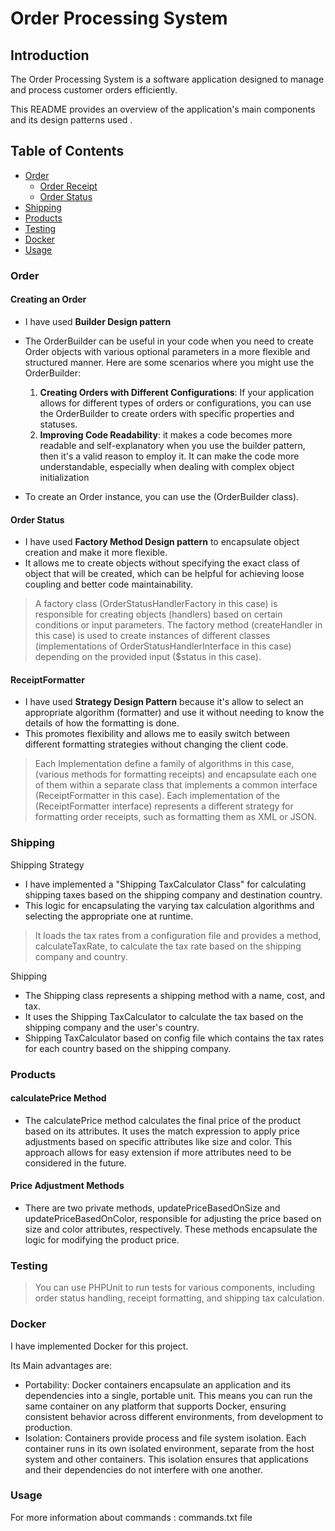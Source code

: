 # Order Processing System

## Introduction

The Order Processing System is a software application designed to manage and process customer orders efficiently. 

This README provides an overview of the application's main components and its design patterns used .

## Table of Contents

- [Order](#Order)
  - [Order Receipt](#order_receipt)
  - [Order Status](#order_status)
- [Shipping](#shipping)
- [Products](#products)
- [Testing](#testing)
- [Docker](#docker)
- [Usage](#Usage)

### Order

#### Creating an Order

- I have used **Builder Design pattern**

- The OrderBuilder can be useful in your code when you need to create Order objects with various optional parameters in a more flexible and structured manner. Here are some scenarios where you might use the OrderBuilder:
  1. **Creating Orders with Different Configurations**: If your application allows for different types of orders or configurations, you can use the OrderBuilder to create orders with specific properties and statuses. 
  2. **Improving Code Readability**: it makes a code becomes more readable and self-explanatory when you use the builder pattern, then it's a valid reason to employ it. It can make the code more understandable, especially when dealing with complex object initialization

- To create an Order instance, you can use the (OrderBuilder class).

#### Order Status

- I have used **Factory Method Design pattern** to encapsulate object creation and make it more flexible.
- It allows me to create objects without specifying the exact class of object that will be created,
 which can be helpful for achieving loose coupling and better code maintainability.

>  A factory class (OrderStatusHandlerFactory in this case) is responsible for creating objects (handlers)
 based on certain conditions or input parameters.
> The factory method (createHandler in this case) is used to create instances of different classes 
 (implementations of OrderStatusHandlerInterface in this case) depending on the provided input ($status in this case).

#### ReceiptFormatter

- I have used **Strategy Design Pattern** because it's allow to select an appropriate algorithm (formatter) 
 and use it without needing to know the details of how the formatting is done. 
- This promotes flexibility and allows me to easily switch between different formatting strategies without changing the client code.

> Each Implementation define a family of algorithms in this case, (various methods for formatting receipts) 
and encapsulate each one of them within a separate class that implements a common interface (ReceiptFormatter in this case).
> Each implementation of the (ReceiptFormatter interface) represents a different strategy for formatting order receipts,
such as formatting them as XML or JSON. 


### Shipping

Shipping Strategy

- I have implemented a "Shipping TaxCalculator Class" for calculating shipping taxes based on the shipping company and destination country.
- This logic for encapsulating the varying tax calculation algorithms and selecting the appropriate one at runtime.

> It loads the tax rates from a configuration file and provides a method, calculateTaxRate, to calculate the tax rate based on the shipping company and country.

Shipping

- The Shipping class represents a shipping method with a name, cost, and tax.
- It uses the Shipping TaxCalculator to calculate the tax based on the shipping company and the user's country.
- Shipping TaxCalculator based on config file which contains the tax rates for each country based on the shipping company.


### Products

#### calculatePrice Method
- The calculatePrice method calculates the final price of the product based on its attributes. It uses the match expression to apply price adjustments based on specific attributes like size and color. This approach allows for easy extension if more attributes need to be considered in the future.

#### Price Adjustment Methods
- There are two private methods, updatePriceBasedOnSize and updatePriceBasedOnColor, responsible for adjusting the price based on size and color attributes, respectively. These methods encapsulate the logic for modifying the product price.

### Testing

> You can use PHPUnit to run tests for various components, including order status handling, receipt formatting, and shipping tax calculation.

### Docker

I have implemented Docker for this project.

Its Main advantages are:
- Portability: Docker containers encapsulate an application and its dependencies into a single, portable unit. This means you can run the same container on any platform that supports Docker, ensuring consistent behavior across different environments, from development to production.
- Isolation: Containers provide process and file system isolation. Each container runs in its own isolated environment, separate from the host system and other containers. This isolation ensures that applications and their dependencies do not interfere with one another.

### Usage

For more information about commands : commands.txt file
